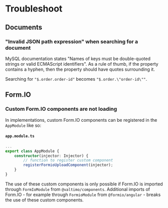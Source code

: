 # Troubleshoot

## Documents

### "Invalid JSON path expression" when searching for a document

MySQL documentation states "Names of keys must be double-quoted strings or valid ECMAScript identifiers". As a rule of
thumb, if the property contains a hyphen, then the property should have quotes surrounding it.

Searching for `"$.order.order-id"` becomes `"$.order.\"order-id\""`.

## Form.IO

### Custom Form.IO components are not loading

In implementations, custom Form.IO components can be registered in the `AppModule` like so:

#### **`app.module.ts`**

```typescript
...
export class AppModule {
    constructor(injector: Injector) {
        // function to register custom component
        registerFormioUploadComponent(injector);
    }
}
```

The use of these custom components is only possible if Form.IO is imported through `FormIoModule` from 
`@valtimo/components`. Additional imports of Form.IO - for example through `FormioModule` from `@formio/angular` -
breaks the use of these custom components.



